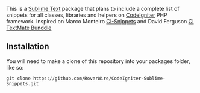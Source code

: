 This is a [Sublime Text][sublime] package that plans to include a complete list of snippets for all classes, libraries and helpers on [CodeIgniter][ci] PHP framework. Inspired on Marco Monteiro [CI-Snippets][ci-repo] and David Ferguson [CI TextMate Bunddle][ci-bunddle]

## Installation ##

You will need to make a clone of this repository into your packages folder, like so:

    git clone https://github.com/RoverWire/CodeIgniter-Sublime-Snippets.git


[sublime]: http://www.sublimetext.com/
[ci]: http://www.codeigniter.com/
[package_control]: http://wbond.net/sublime_packages/package_control
[ci-repo]: https://github.com/mpmont/ci-snippets
[ci-bunddle]: http://sourceforge.net/projects/cibundle/